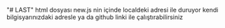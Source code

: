 "# LAST"
html dosyası new.js nin içinde localdeki adresi ile duruyor
kendi bilgisyarınızdaki adresle ya da github linki ile çalıştırabilirsiniz
